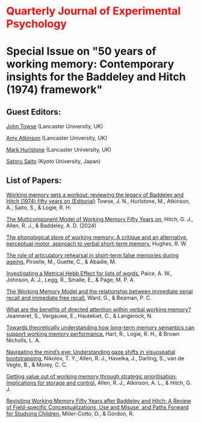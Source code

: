 # <span style="color: red">Quarterly Journal of Experimental Psychology</span> 

# Special Issue on "50 years of working memory: Contemporary insights for the Baddeley and Hitch (1974) framework" 

## Guest Editors:  
[John Towse](<https://orcid.org/0000-0003-1183-5508>) (Lancaster University, UK) 

[Amy Atkinson](<https://orcid.org/000-0001-9536-6950>) (Lancaster University, UK)

[Mark Hurlstone](<https://orcid.org/0000-0001-9920-6284>) (Lancaster University, UK) 

[Satoru Saito](<https://orcid.org/0000-0002-0403-3606>) (Kyoto University, Japan) 

## List of Papers:  

[Working memory gets a workout: reviewing the legacy of Baddeley and Hitch (1974) fifty years on (Editorial)](<https://doi.org/10.1177/17470218241301759>)
Towse, J. N., Hurlstone, M., Atkinson, A., Saito, S., & Logie, R. H.

[The Multicomponent Model of Working Memory Fifty Years on.](<https://doi.org/10.1177/17470218241290909>)
Hitch, G. J., Allen, R. J., & Baddeley, A. D. (2024) 

[The phonological store of working memory: A critique and an alternative, perceptual-motor, approach to verbal short-term memory.](<https://doi.org/10.1177/17470218241257885>)
Hughes, R. W.
 
[The role of articulatory rehearsal in short-term false memories during ageing.](<https://doi.org/10.1177/17470218241269320>) 
Piroelle, M., Guette, C., & Abadie, M.

[Investigating a Metrical Hebb Effect for lists of words.](<https://doi.org/10.1177/17470218241285884>)
Paice, A. W., Johnson, A. J., Legg, R., Smalle, E., & Page, M. P. A.
 
[The Working Memory Model and the relationship between immediate serial recall and immediate free recall.](<https://doi.org/10.1177/17470218241282093>)
Ward, G., & Beaman, P. C.
 
[What are the benefits of directed attention within verbal working memory?](<https://doi.org/10.1177/17470218241299918>)
Jeanneret, S., Vergauwe, E., Hautekiet, C., & Langerock, N.

[Towards theoretically understanding how long-term memory semantics can support working memory performance.](<https://doi.org/10.1177/17470218241284414>)
Hart, R., Logie, R. H., & Brown Nicholls, L. A.
 
[Navigating the mind’s eye: Understanding gaze shifts in visuospatial bootstrapping.](<https://doi.org/10.1177/17470218241282426>)
Nikolov, T. Y., Allen, R. J., Havelka, J., Darling, S., van de Vegte, B., & Morey, C. C.

[Getting value out of working memory through strategic prioritisation: Implications for storage and control.](<https://doi.org/10.1177/17470218241258102>)
Allen, R. J., Atkinson, A. L., & Hitch, G. J.

[Revisiting Working Memory Fifty Years after Baddeley and Hitch: A Review of Field-specific Conceptualizations, Use and Misuse, and Paths Forward for Studying Children.](<https://doi.org/10.1177/17470218241301701>)
Miller-Cotto, D., & Gordon, R.
